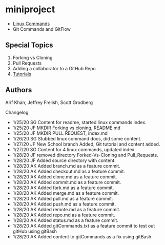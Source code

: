 # miniproject

* [Linux Commands](/linux/index.md)
* Git Commands and GitFlow

## Special Topics
1. Forking vs Cloning
2. Pull Requests
3. Adding a collaborator to a GitHub Repo
4. [Tutorials](Tutorials/Step-by-step.md)


## Authors
Arif Khan, Jeffrey Frelish, Scott Grodberg

Changelog
* 1/25/20 SG Content for readme, started linux commands index.
* 1/25/20 JF MKDIR Forking vs cloning, README.md
* 1/25/20 JF MKDIR PULL REQUEST, index.md
* 1/26/20 SG Stubbed linux command docs, did some content.
* 1/27/20 JF New School branch Added, Git tutorial and content added.
* 1/27/20 SG Content for 4 linux commands, updated index.
* 1/28/20 JF removed directory Forked-Vs-Cloning and Pull_Requests.
* 1/28/20 JF Added source directory with content.
* 1/28/20 AK Added branch.md as a feature commit.
* 1/28/20 AK Added checkout.md as a feature commit.
* 1/28/20 AK Added clone.md as a feature commit.
* 1/28/20 AK Added commit.md as a feature commit.
* 1/28/20 AK Added fork.md as a feature commit.
* 1/28/20 AK Added merge.md as a feature commit.
* 1/28/20 AK Added pull.md as a feature commit.
* 1/28/20 AK Added push.md as a feature commit.
* 1/28/20 AK Added remote.md as a feature commit.
* 1/28/20 AK Added repo.md as a feature commit.
* 1/28/20 AK Added status.md as a feature commit.
* 1/28/20 AK Added gitCommands.txt as a feature commit to test out gitHub using gitBash
* 1/28/20 AK Added content to gitCommands as a fix using gitBash

